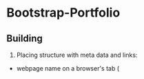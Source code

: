 # Bootstrap-Portfolio

## Building <head>
1. Placing  <head> structure with meta data and links: 
- webpage name on a browser's tab (<title>)
- Bootstrap core CSS
- my CSS file
- custom icons from Font Awesome if I decide to use some


## Building <body> 
1. Placing Bootstrap Navigation bar 
- HTML: deactivated button - not needed now, but maybe in the future
- HTML: logo, decorative lettering and text for menu  added
- CSS: navbar-nav rearranged to have logo and subtitle on the left- & menu on the right-hand side
- CSS: navbar made as white and forced (by !important as I could not do it without it)
- CSS: logo defined as 200ph width and having padding from right-hand side txt=20px

2. Placing jumbotron for the main 'welcoming' img
- HTML: sub-class 'jumboTwo' used as the nested part 
- CSS: while inspecting the result in the browser some text's look and button colours were amended

3. Placing cards to showcase jobs - one card for each presented project
- adding 20px margin from top
- linked contextual imgs from the folder
- leaving buttons - the will lead to the linked webpages presentong projects
- SKILLSET - card used to create a simple listing

4. Contact section
- HTML: experimenting with placeholders a bit

5. Footer - links added the same as in the navbar

6. Buttons - shadow added in CSS

  
  
URL screenshots:
![Screenshot 2023-05-16 203135](https://github.com/malaneko/UoB_Challange03_Bootstrap-Portfolio/assets/79726830/f03c6ff5-d67f-438a-b6f3-3ee9d8591c68)
![Screenshot 2023-05-16 203215](https://github.com/malaneko/UoB_Challange03_Bootstrap-Portfolio/assets/79726830/a03a0f77-c778-42f3-ac2f-c5c8dcb343a1)
![Screenshot 2023-05-17 000314](https://github.com/malaneko/UoB_Challange03_Bootstrap-Portfolio/assets/79726830/8cf30e58-c96e-4d8b-9d7d-7c239caea710)